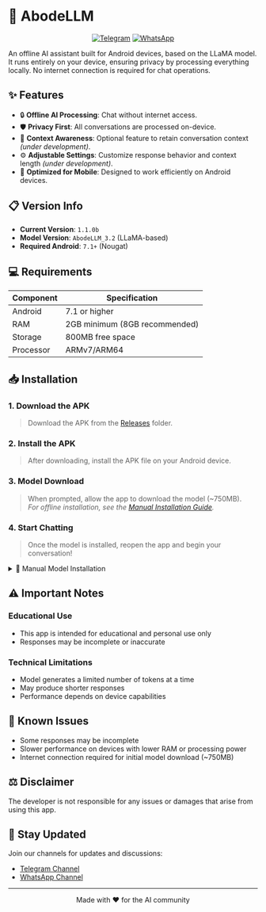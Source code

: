 # 🏡 AbodeLLM

<div align="center">

[![Telegram](https://img.shields.io/badge/Telegram-2CA5E0?style=for-the-badge&logo=telegram&logoColor=white)](https://t.me/tricenc)
[![WhatsApp](https://img.shields.io/badge/WhatsApp-25D366?style=for-the-badge&logo=whatsapp&logoColor=white)](https://whatsapp.com/channel/0029ValNwp4I7BeEzI67Xp0i)

</div>

An offline AI assistant built for Android devices, based on the LLaMA model. It runs entirely on your device, ensuring privacy by processing everything locally. No internet connection is required for chat operations.

## ✨ Features

- 🔒 **Offline AI Processing**: Chat without internet access.
- 🛡️ **Privacy First**: All conversations are processed on-device.
- 💭 **Context Awareness**: Optional feature to retain conversation context *(under development)*.
- ⚙️ **Adjustable Settings**: Customize response behavior and context length *(under development)*.
- 📱 **Optimized for Mobile**: Designed to work efficiently on Android devices.

## 📋 Version Info

- **Current Version**: `1.1.0b`
- **Model Version**: `AbodeLLM_3.2` (LLaMA-based)
- **Required Android**: `7.1+` (Nougat)

## 💻 Requirements

| Component | Specification |
|-----------|--------------|
| Android   | 7.1 or higher |
| RAM       | 2GB minimum (8GB recommended) |
| Storage   | 800MB free space |
| Processor | ARMv7/ARM64 |

## 📥 Installation

### **1. Download the APK**
   > Download the APK from the [Releases](https://github.com/brendmung/abodellm/releases) folder.

### **2. Install the APK**
   > After downloading, install the APK file on your Android device.

### **3. Model Download**
   > When prompted, allow the app to download the model (~750MB).  
   > *For offline installation, see the [Manual Installation Guide](manual-install.md).*

### **4. Start Chatting**
   > Once the model is installed, reopen the app and begin your conversation!

<details>
<summary>📖 Manual Model Installation</summary>
<br>
If you prefer manual installation of the model, follow the instructions in the <a href="manual-install.md">Manual Installation Guide</a>.
</details>

## ⚠️ Important Notes

### Educational Use
- This app is intended for educational and personal use only
- Responses may be incomplete or inaccurate

### Technical Limitations
- Model generates a limited number of tokens at a time
- May produce shorter responses
- Performance depends on device capabilities

## 🐛 Known Issues

- Some responses may be incomplete
- Slower performance on devices with lower RAM or processing power
- Internet connection required for initial model download (~750MB)

## ⚖️ Disclaimer

The developer is not responsible for any issues or damages that arise from using this app.

## 📢 Stay Updated

Join our channels for updates and discussions:
- [Telegram Channel](https://t.me/tricenc)
- [WhatsApp Channel](https://whatsapp.com/channel/0029ValNwp4I7BeEzI67Xp0i)

---
<div align="center">
Made with ❤️ for the AI community
</div>
